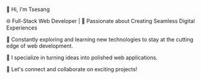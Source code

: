   
  



👋 Hi, I'm Tsesang

🌐 Full-Stack Web Developer | 🚀 Passionate about Creating Seamless Digital Experiences

🧠 Constantly exploring and learning new technologies to stay at the cutting edge of web development.

💼 I specialize in turning ideas into polished web applications.

🔗 Let's connect and collaborate on exciting projects!

  
<!--
**tsesang/tsesang** is a ✨ _special_ ✨ repository because its `README.md` (this file) appears on your GitHub profile.

Here are some ideas to get you started:

- 🔭 I’m currently working on ...
- 🌱 I’m currently learning ...
- 👯 I’m looking to collaborate on ...
- 🤔 I’m looking for help with ...
- 💬 Ask me about ...
- 📫 How to reach me: ...
- 😄 Pronouns: ...
- ⚡ Fun fact: ...
-->

